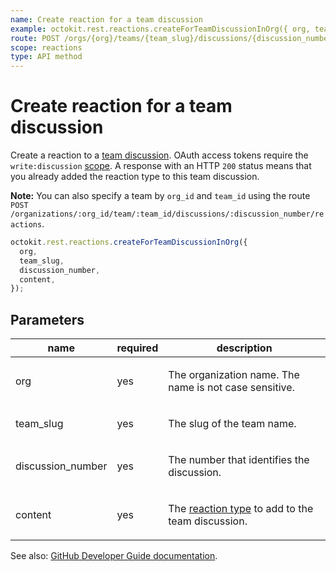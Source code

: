 ```yaml
---
name: Create reaction for a team discussion
example: octokit.rest.reactions.createForTeamDiscussionInOrg({ org, team_slug, discussion_number, content })
route: POST /orgs/{org}/teams/{team_slug}/discussions/{discussion_number}/reactions
scope: reactions
type: API method
---
```


# Create reaction for a team discussion

Create a reaction to a [team discussion](https://docs.github.com/rest/teams/discussions#get-a-discussion). OAuth access tokens require the `write:discussion` [scope](https://docs.github.com/apps/building-oauth-apps/understanding-scopes-for-oauth-apps/). A response with an HTTP `200` status means that you already added the reaction type to this team discussion.

**Note:** You can also specify a team by `org_id` and `team_id` using the route `POST /organizations/:org_id/team/:team_id/discussions/:discussion_number/reactions`.

```js
octokit.rest.reactions.createForTeamDiscussionInOrg({
  org,
  team_slug,
  discussion_number,
  content,
});
```

## Parameters

<table>
  <thead>
    <tr>
      <th>name</th>
      <th>required</th>
      <th>description</th>
    </tr>
  </thead>
  <tbody>
    <tr><td>org</td><td>yes</td><td>

The organization name. The name is not case sensitive.

</td></tr>
<tr><td>team_slug</td><td>yes</td><td>

The slug of the team name.

</td></tr>
<tr><td>discussion_number</td><td>yes</td><td>

The number that identifies the discussion.

</td></tr>
<tr><td>content</td><td>yes</td><td>

The [reaction type](https://docs.github.com/rest/reactions/reactions#about-reactions) to add to the team discussion.

</td></tr>
  </tbody>
</table>

See also: [GitHub Developer Guide documentation](https://docs.github.com/rest/reactions/reactions#create-reaction-for-a-team-discussion).
